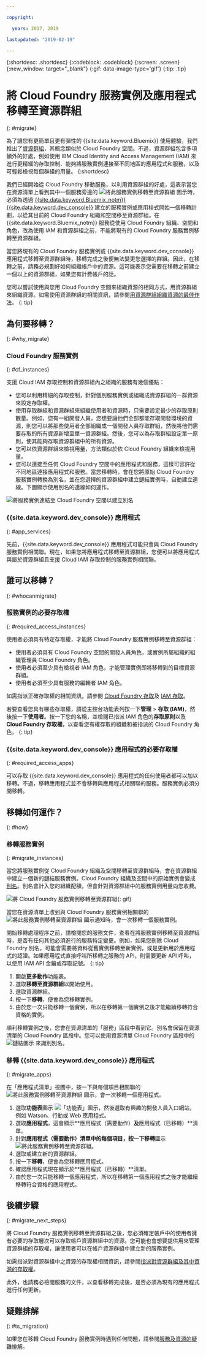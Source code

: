 ```yaml
---

copyright:

  years: 2017, 2019

lastupdated: "2019-02-19"

---
```


{:shortdesc: .shortdesc}
{:codeblock: .codeblock}
{:screen: .screen}
{:new_window: target="_blank"}
{:gif: data-image-type='gif'}
{:tip: .tip}

# 將 Cloud Foundry 服務實例及應用程式移轉至資源群組
{: #migrate}

為了讓您有更簡單且更有彈性的 {{site.data.keyword.Bluemix}} 使用體驗，我們推出了[資源群組](/docs/resources?topic=resources-rgs)，其概念類似於 Cloud Foundry 空間。不過，資源群組包含多項額外的好處，例如使用 IBM Cloud Identity and Access Management (IAM) 來進行更精細的存取控制、能夠將服務實例連接至不同地區的應用程式和服務，以及可輕鬆檢視每個群組的用量。
{:shortdesc}

我們已經開始從 Cloud Foundry 移動服務，以利用資源群組的好處，這表示當您在資源清單上看到其中一個服務旁邊的 ![將此服務實例移轉至資源群組](images/migrate.svg "將此服務實例移轉至資源群組") 圖示時，必須為透過 [{{site.data.keyword.Bluemix_notm}} {{site.data.keyword.dev_console}}](https://cloud.ibm.com/developer/appservice/dashboard) 建立的服務實例或應用程式開始一個移轉計劃，以從其目前的 Cloud Foundry 組織和空間移至資源群組。在 {{site.data.keyword.Bluemix_notm}} 服務從使用 Cloud Foundry 組織、空間和角色，改為使用 IAM 和資源群組之前，不能將現有的 Cloud Foundry 服務實例移轉至資源群組。

當您將現有的 Cloud Foundry 服務實例或 {{site.data.keyword.dev_console}} 應用程式移轉至資源群組時，移轉完成之後便無法變更您選擇的群組。因此，在移轉之前，請務必規劃好如何組織帳戶中的資源。這可能表示您需要在移轉之前建立一個以上的資源群組，如果您有計費帳戶的話。

您可以嘗試使用與您用 Cloud Foundry 空間來組織資源的相同方式，用資源群組來組織資源。如需使用資源群組的相關資訊，請參閱[用資源群組組織資源的最佳作法](/docs/resources?topic=resources-bp_resourcegroups)。
{: tip}


## 為何要移轉？
{: #why_migrate}

### Cloud Foundry 服務實例
{: #cf_instances}

支援 Cloud IAM 存取控制和資源群組內之組織的服務有幾個優點：

* 您可以利用精細的存取控制，針對個別服務實例或組織成資源群組的一群資源來設定存取權。
* 使用存取群組和資源群組來組織使用者和資源時，只需要設定最少的存取原則數量。例如，您有一組開發人員，您想要讓他們全部都能存取開發環境的資源，則您可以將那些使用者全部組織成一個開發人員存取群組，然後將他們需要存取的所有資源新增至單一資源群組。然後，您可以為存取群組設定單一原則，使其能夠存取資源群組中的所有資源。
* 您可以依資源群組來檢視用量，方法類似於依 Cloud Foundry 組織來檢視用量。
* 您可以連接至任何 Cloud Foundry 空間中的應用程式和服務，這樣可容許從不同地區連接應用程式和服務。當您移轉時，會在您將原始 Cloud Foundry 服務實例轉換為別名，並在您選擇的資源群組中建立鏈結實例時，自動建立連線。下圖顯示使用別名的連線如何運作。

![將服務實例連結至 Cloud Foundry 空間以建立別名](images/alias.svg "將服務實例連結至 Cloud Foundry 空間以建立別名")

### {{site.data.keyword.dev_console}} 應用程式 
{: #app_services}

先前，{{site.data.keyword.dev_console}} 應用程式可能只會與 Cloud Foundry 服務實例相關聯。現在，如果您將應用程式移轉至資源群組，您便可以將應用程式與屬於資源群組且支援 Cloud IAM 存取控制的服務實例相關聯。

## 誰可以移轉？
{: #whocanmigrate}

### 服務實例的必要存取權
{: #required_access_instances}

使用者必須具有特定存取權，才能將 Cloud Foundry 服務實例移轉至資源群組：

* 使用者必須具有 Cloud Foundry 空間的開發人員角色，或實例所屬組織的組織管理員 Cloud Foundry 角色。
* 使用者必須至少具有檢視者 IAM 角色，才能管理實例即將移轉到的目標資源群組。
* 使用者必須至少具有服務的編輯者 IAM 角色。

如需指派正確存取權的相關資訊，請參閱 [Cloud Foundry 存取](/docs/iam?topic=iam-cfaccess)及 [IAM 存取](/docs/iam?topic=iam-userroles#platformrolestable1)。

若要查看您具有哪些存取權，請從主控台功能表列按一下**管理** &gt; **存取 (IAM)**，然後按一下**使用者**。按一下您的名稱，並檢閱已指派 IAM 角色的**存取原則**以及 **Cloud Foundry 存取權**，以查看您有權存取的組織和被指派的 Cloud Foundry 角色。
{: tip}

### {{site.data.keyword.dev_console}} 應用程式的必要存取權
{: #required_access_apps}

可以存取 {{site.data.keyword.dev_console}} 應用程式的任何使用者都可以加以移轉。不過，移轉應用程式並不會移轉與應用程式相關聯的服務。服務實例必須分開移轉。

## 移轉如何運作？
{: #how}

### 移轉服務實例
{: #migrate_instances}

當您將服務實例從 Cloud Foundry 組織及空間移轉至資源群組時，會在資源群組中建立一個新的鏈結服務實例。Cloud Foundry 組織及空間中的原始實例會變成[別名](/docs/resources?topic=resources-connect_app#what_is_alias)。別名會計入您的組織配額，但會針對資源群組中的服務實例用量向您收費。

![將 Cloud Foundry 服務實例移轉至資源群組](images/migration.gif){: gif}

當您在資源清單上收到與 Cloud Foundry 服務實例相關聯的 ![將此服務實例移轉至資源群組](images/migrate.svg "將此服務實例移轉至資源群組") 圖示通知時，會一次移轉一個服務實例。

開始移轉處理程序之前，請檢閱您的服務文件，查看在將服務實例移轉至資源群組時，是否有任何其他必須進行的服務特定變更。例如，如果您刪除 Cloud Foundry 別名，可能會需要將資料從舊實例移轉至新實例，或是更新用於應用程式的認證。如果應用程式直接呼叫所移轉之服務的 API，則需要更新 API 呼叫，以使用 IAM API 金鑰或存取記號。
{: tip}

1. 開啟**更多動作**功能表。
2. 選取**移轉至資源群組**以開始使用。
3. 選取資源群組。
4. 按一下**移轉**，便會為您移轉實例。
5. 由於您一次只能移轉一個實例，所以在移轉第一個實例之後才能繼續移轉符合資格的實例。

順利移轉實例之後，您會在資源清單的「服務」區段中看到它。別名會保留在資源清單的 Cloud Foundry 區段中。您可以使用資源清單 Cloud Foundry 區段中的 ![鏈結圖示](images/link.svg "代表別名的鏈結圖示") 來識別別名。

### 移轉 {{site.data.keyword.dev_console}} 應用程式
{: #migrate_apps}

在「應用程式清單」視圖中，按一下與每個項目相關聯的 ![將此服務實例移轉至資源群組](images/migrate.svg "將此服務實例移轉至資源群組") 圖示，會一次移轉一個應用程式。

1. 選取**功能表**圖示 ![「功能表」圖示](../icons/icon_hamburger.svg)，然後選取有興趣的開發人員入口網站，例如 Watson、行動或 Web 應用程式。
2. 選取**應用程式**，這會顯示**應用程式（需要動作）**及**應用程式（已移轉）**清單。
3. 針對**應用程式（需要動作）**清單中的每個項目，按一下**移轉**圖示 ![將此服務實例移轉至資源群組](images/migrate.svg "將此服務實例移轉至資源群組")。
4. 選取或建立新的資源群組。
5. 按一下**移轉**，便會為您移轉應用程式。
6. 確認應用程式現在顯示於**應用程式（已移轉）**清單。
7. 由於您一次只能移轉一個應用程式，所以在移轉第一個應用程式之後才能繼續移轉符合資格的應用程式。


## 後續步驟
{: #migrate_next_steps}

將 Cloud Foundry 服務實例移轉至資源群組之後，您必須確定帳戶中的使用者擁有必要的存取層次可以存取帳戶資源群組中的資源。您可能也會想要提供用來管理資源群組的存取權，讓使用者可以在帳戶資源群組中建立新的服務實例。

如需指派對資源群組中之資源的存取權相關資訊，請參閱[指派對資源群組及其中資源的存取權](/docs/resources?topic=resources-bp_resourcegroups#assigning_access_rgs)。

此外，也請務必檢閱服務的文件，以查看移轉完成後，是否必須為現有的應用程式進行任何更新。


## 疑難排解
{: #ts_migration}

如果您在移轉 Cloud Foundry 服務實例時遇到任何問題，請參閱[服務及資源的疑難排解](/docs/resources?topic=resources-services)。
